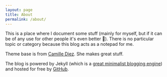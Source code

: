 ```yaml
---
layout: page
title: About
permalink: /about/
---
```


This is a place where I document some stuff (mainly for myself, but if it can be of any use for other people it's even better :speak_no_evil:). There is no particular topic or category because this blog acts as a notepad for me.

Theme base is from [Camille Diez](https://github.com/diezcami/polar-bear-theme). She makes great stuff.

The blog is powered by Jekyll (which is a [great minimalist blogging engine](https://jekyllrb.com/)) and hosted for free by [GitHub](http://github.com).
